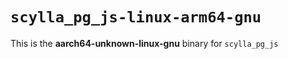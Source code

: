 # `scylla_pg_js-linux-arm64-gnu`

This is the **aarch64-unknown-linux-gnu** binary for `scylla_pg_js`
